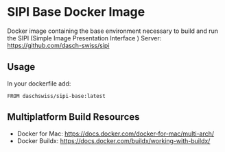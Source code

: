 # SIPI Base Docker Image

Docker image containing the base environment necessary to build and run the SIPI (Simple Image Presentation Interface ) Server: https://github.com/dasch-swiss/sipi

## Usage

In your dockerfile add:

````
FROM daschswiss/sipi-base:latest
````

## Multiplatform Build Resources

- Docker for Mac: https://docs.docker.com/docker-for-mac/multi-arch/
- Docker Buildx: https://docs.docker.com/buildx/working-with-buildx/
